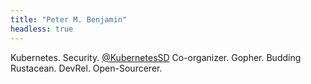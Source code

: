 ```yaml
---
title: "Peter M. Benjamin"
headless: true
---
```


Kubernetes. Security. [@KubernetesSD](https://twitter.com/KubernetesSD) Co-organizer. Gopher. Budding Rustacean. DevRel. Open-Sourcerer. 
